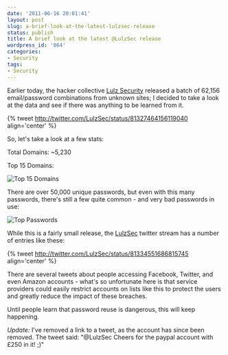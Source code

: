```yaml
---
date: '2011-06-16 20:01:41'
layout: post
slug: a-brief-look-at-the-latest-lulzsec-release
status: publish
title: A brief look at the latest @LulzSec release
wordpress_id: '864'
categories:
- Security
tags:
- Security
---
```


Earlier today, the hacker collective [Lulz Security](http://lulzsecurity.com/) released a batch of 62,156 email/password combinations from unknown sites; I decided to take a look at the data and see if there was anything to be learned from it.

{% tweet http://twitter.com/LulzSec/status/81327464156119040 align='center' %}

So, let's take a look at a few stats:

Total Domains: ~5,230

Top 15 Domains:

![Top 15 Domains](http://adamcaudill.com/files/2011-06-16_1922.png)

There are over 50,000 unique passwords, but even with this many passwords, there's still a few quite common - and very bad passwords in use:

![Top Passwords](http://adamcaudill.com/files/2011-06-16_1936.png)

While this is a fairly small release, the [LulzSec](http://twitter.com/#!/LulzSec/) twitter stream has a number of entries like these:

{% tweet http://twitter.com/LulzSec/status/81334551686815745 align='center' %}

There are several tweets about people accessing Facebook, Twitter, and even Amazon accounts - what's so unfortunate here is that service providers could easily restrict accounts on lists like this to protect the users and greatly reduce the impact of these breaches.

Until people learn that password reuse is dangerous, this will keep happening.

_Update:_ I've removed a link to a tweet, as the account has since been removed. The tweet said: "@LulzSec Cheers for the paypal account with £250 in it! ;)"
